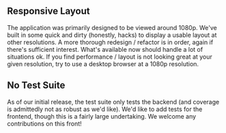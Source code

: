 ## Responsive Layout

The application was primarily designed to be viewed around 1080p. We've built in some quick and dirty (honestly, hacks)
to display a usable layout at other resolutions. A more thorough redesign / refactor is in order, again if
there's sufficient interest. What's available now should handle a lot of situations ok. If you find
performance / layout is not looking great at your given resolution, try to use a desktop browser at a 1080p resolution.

## No Test Suite

As of our initial release, the test suite only tests the backend (and coverage is admittedly not as robust as we'd like).
We'd like to add tests for the frontend, though this is a fairly large undertaking. We welcome any contributions on this
front!
